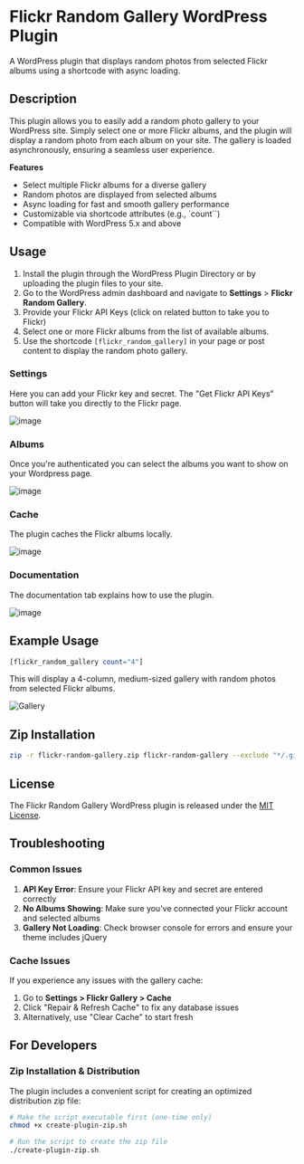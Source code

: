 **Flickr Random Gallery WordPress Plugin**
=========================================

A WordPress plugin that displays random photos from selected Flickr albums using a shortcode with async loading.

**Description**
---------------

This plugin allows you to easily add a random photo gallery to your WordPress site. Simply select one or more Flickr albums, and the plugin will display a random photo from each album on your site. The gallery is loaded asynchronously, ensuring a seamless user experience.

**Features**

* Select multiple Flickr albums for a diverse gallery
* Random photos are displayed from selected albums
* Async loading for fast and smooth gallery performance
* Customizable via shortcode attributes (e.g., `count``)
* Compatible with WordPress 5.x and above

**Usage**
---------

1. Install the plugin through the WordPress Plugin Directory or by uploading the plugin files to your site.
2. Go to the WordPress admin dashboard and navigate to **Settings** > **Flickr Random Gallery**.
3. Provide your Flickr API Keys (click on related button to take you to Flickr)
4. Select one or more Flickr albums from the list of available albums.
5. Use the shortcode `[flickr_random_gallery]` in your page or post content to display the random photo gallery.

### Settings

Here you can add your Flickr key and secret.  The "Get Flickr API Keys" button will take you directly to the Flickr page.

![image](https://github.com/user-attachments/assets/c67f6085-ab67-44da-bf09-62e6b1e77b7f)

### Albums

Once you're authenticated you can select the albums you want to show on your Wordpress page.

![image](https://github.com/user-attachments/assets/9f812320-16cc-4a42-8251-afaf74f28d6f)

### Cache

The plugin caches the Flickr albums locally.

![image](https://github.com/user-attachments/assets/69008103-9d81-4b4e-9c42-8865b1646cba)

### Documentation

The documentation tab explains how to use the plugin.

![image](https://github.com/user-attachments/assets/3991f231-e19b-47a0-8fdc-0992e398d2d0)


**Example Usage**
-----------------

```php
[flickr_random_gallery count="4"]
```

This will display a 4-column, medium-sized gallery with random photos from selected Flickr albums.

![Gallery](https://github.com/user-attachments/assets/69851281-f31e-4fe7-9863-9f372674218e)

**Zip Installation**
---------------------

```bash
zip -r flickr-random-gallery.zip flickr-random-gallery --exclude "*/.git/*" "*/.idea/*" "*/.DS_Store"
```

**License**
----------

The Flickr Random Gallery WordPress plugin is released under the [MIT License](https://opensource.org/licenses/MIT).


## Troubleshooting

### Common Issues

1. **API Key Error**: Ensure your Flickr API key and secret are entered correctly
2. **No Albums Showing**: Make sure you've connected your Flickr account and selected albums
3. **Gallery Not Loading**: Check browser console for errors and ensure your theme includes jQuery

### Cache Issues

If you experience any issues with the gallery cache:
1. Go to **Settings > Flickr Gallery > Cache**
2. Click "Repair & Refresh Cache" to fix any database issues
3. Alternatively, use "Clear Cache" to start fresh

## For Developers

### Zip Installation & Distribution

The plugin includes a convenient script for creating an optimized distribution zip file:

```bash
# Make the script executable first (one-time only)
chmod +x create-plugin-zip.sh

# Run the script to create the zip file
./create-plugin-zip.sh